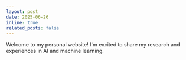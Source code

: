 ```yaml
---
layout: post
date: 2025-06-26
inline: true
related_posts: false
---
```


Welcome to my personal website! I'm excited to share my research and experiences in AI and machine learning.
